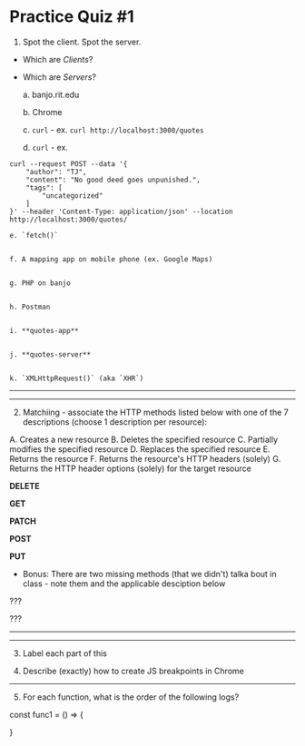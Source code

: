 # Practice Quiz #1

1) Spot the client. Spot the server.
- Which are *Clients*?
- Which are *Servers*?
  
  a. banjo.rit.edu


  b. Chrome


  c. `curl` - ex. `curl http://localhost:3000/quotes`


  d. `curl` - ex.

```
curl --request POST --data '{
    "author": "TJ",
    "content": "No good deed goes unpunished.",
    "tags": [
        "uncategorized"
    ]
}' --header 'Content-Type: application/json' --location http://localhost:3000/quotes/
```


    e. `fetch()`


    f. A mapping app on mobile phone (ex. Google Maps)


    g. PHP on banjo


    h. Postman


    i. **quotes-app**


    j. **quotes-server**


    k. `XMLHttpRequest()` (aka `XHR`)


---
---


2) Matchiing - associate the HTTP methods listed below with one of the 7 descriptions (choose 1 description per resource):

A. Creates a new resource
B. Deletes the specified resource
C. Partially modifies the specified resource
D. Replaces the specified resource
E. Returns the resource
F. Returns the resource's HTTP headers (solely)
G. Returns the HTTP header options (solely) for the target resource


**DELETE**

**GET**

**PATCH**

**POST**

**PUT**

- Bonus: There are two missing methods (that we didn't) talka bout in class - note them and the applicable desciption below
  
??? 

???


---
---

3) Label each part of this

  


5) Describe (exactly) how to create JS breakpoints in Chrome



---

5) For each function, what is the order of the following logs?


const func1 = () => {
  

}
